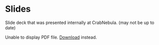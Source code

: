 # Slides

Slide deck that was presented internally at CrabNebula. (may not be up to date)

<object data="../presentation/fuzzer-presentation.pdf" type="application/pdf" width="100%" height="500px">
<p>Unable to display PDF file. <a href="https://github.com/crabnebula-dev/AppFuzz_rt/blob/main/docs/presentation/fuzzer-presentation.pdf">Download</a> instead.</p>
</object>
